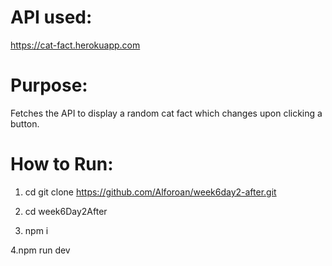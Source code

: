 # API used:

https://cat-fact.herokuapp.com

# Purpose:

Fetches the API to display a random cat fact which changes upon clicking a button.

# How to Run:

1. cd git clone https://github.com/Alforoan/week6day2-after.git
   
2. cd week6Day2After
   
3. npm i
   
4.npm run dev

 
